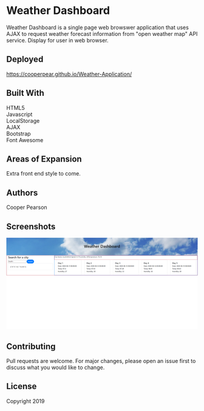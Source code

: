 # Weather Dashboard
Weather Dashboard is a single page web browswer application that uses AJAX to request weather forecast information from "open weather map" API service. Display for user in web browser. 

## Deployed
https://cooperpear.github.io/Weather-Application/

## Built With
HTML5<br>
Javascript<br>
LocalStorage<br>
AJAX<br>
Bootstrap<br>
Font Awesome

## Areas of Expansion
Extra front end style to come. 

## Authors
Cooper Pearson

## Screenshots
![Home](https://github.com/cooperpear/Weather-Application/blob/master/screencapture-cooperpear-github-io-Weather-Application-2020-06-10-10_51_06.png?raw=true "Home")

## Contributing
Pull requests are welcome. For major changes, please open an issue first to discuss what you would like to change.

## License
Copyright 2019
